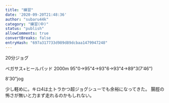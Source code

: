 ```yaml
---
title: "練習"
date: '2020-09-20T21:48:36'
author: "subaru44k"
category: "練習(中)"
status: "publish"
allowComments: true
convertBreaks: false
entryHash: "697a317733d989d89dcbaa1479947248"
---
```

20分ジョグ

ペガサス+ヒールパッド
2000m
95"0→95"4→93"6→93"4→89"3(7'46")

8'30"jog

少し軽めに。キロ4は土トラかつ超ジョグシューでも余裕になってきた。
腸脛の怖さが無いと力まず走れるのかもしれない。
